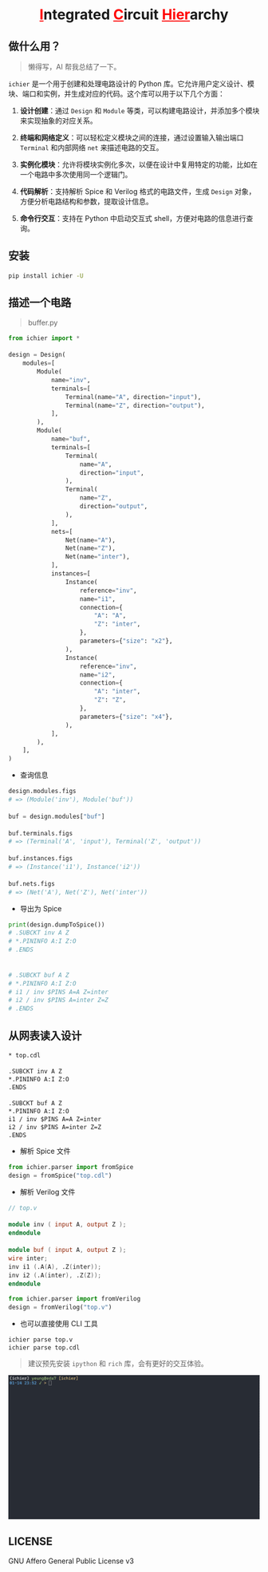<h1 align="center"><span style="color:red"><u>I</u></span>ntegrated <span style="color:red"><u>C</u></span>ircuit <span style="color:red"><u>Hier</u></span>archy</h1>

## 做什么用？

> 懒得写，AI 帮我总结了一下。

`ichier` 是一个用于创建和处理电路设计的 Python 库。它允许用户定义设计、模块、端口和实例，并生成对应的代码。这个库可以用于以下几个方面：

1. **设计创建**：通过 `Design` 和 `Module` 等类，可以构建电路设计，并添加多个模块来实现抽象的对应关系。
2. **终端和网络定义**：可以轻松定义模块之间的连接，通过设置输入输出端口 `Terminal` 和内部网络 `net` 来描述电路的交互。
3. **实例化模块**：允许将模块实例化多次，以便在设计中复用特定的功能，比如在一个电路中多次使用同一个逻辑门。

4. **代码解析**：支持解析 Spice 和 Verilog 格式的电路文件，生成 `Design` 对象，方便分析电路结构和参数，提取设计信息。
5. **命令行交互**：支持在 Python 中启动交互式 shell，方便对电路的信息进行查询。

## 安装

```bash
pip install ichier -U
```

## 描述一个电路

> buffer.py

```python
from ichier import *

design = Design(
    modules=[
        Module(
            name="inv",
            terminals=[
                Terminal(name="A", direction="input"),
                Terminal(name="Z", direction="output"),
            ],
        ),
        Module(
            name="buf",
            terminals=[
                Terminal(
                    name="A",
                    direction="input",
                ),
                Terminal(
                    name="Z",
                    direction="output",
                ),
            ],
            nets=[
                Net(name="A"),
                Net(name="Z"),
                Net(name="inter"),
            ],
            instances=[
                Instance(
                    reference="inv",
                    name="i1",
                    connection={
                        "A": "A",
                        "Z": "inter",
                    },
                    parameters={"size": "x2"},
                ),
                Instance(
                    reference="inv",
                    name="i2",
                    connection={
                        "A": "inter",
                        "Z": "Z",
                    },
                    parameters={"size": "x4"},
                ),
            ],
        ),
    ],
)
```

+ 查询信息

```python
design.modules.figs
# => (Module('inv'), Module('buf'))

buf = design.modules["buf"]

buf.terminals.figs
# => (Terminal('A', 'input'), Terminal('Z', 'output'))

buf.instances.figs
# => (Instance('i1'), Instance('i2'))

buf.nets.figs
# => (Net('A'), Net('Z'), Net('inter'))
```

+ 导出为 Spice

```python
print(design.dumpToSpice())
# .SUBCKT inv A Z
# *.PININFO A:I Z:O
# .ENDS


# .SUBCKT buf A Z
# *.PININFO A:I Z:O
# i1 / inv $PINS A=A Z=inter
# i2 / inv $PINS A=inter Z=Z
# .ENDS
```

## 从网表读入设计

```spice
* top.cdl

.SUBCKT inv A Z
*.PININFO A:I Z:O
.ENDS

.SUBCKT buf A Z
*.PININFO A:I Z:O
i1 / inv $PINS A=A Z=inter
i2 / inv $PINS A=inter Z=Z
.ENDS
```

+ 解析 Spice 文件

```python
from ichier.parser import fromSpice
design = fromSpice("top.cdl")
```

+ 解析 Verilog 文件

```verilog
// top.v

module inv ( input A, output Z );
endmodule

module buf ( input A, output Z );
wire inter;
inv i1 (.A(A), .Z(inter));
inv i2 (.A(inter), .Z(Z));
endmodule
```

```python
from ichier.parser import fromVerilog
design = fromVerilog("top.v")
```

+ 也可以直接使用 CLI 工具

```shell
ichier parse top.v
ichier parse top.cdl
```

> 建议预先安装 `ipython` 和 `rich` 库，会有更好的交互体验。

![parse](./img/parse.gif "Parse")

## LICENSE

GNU Affero General Public License v3
